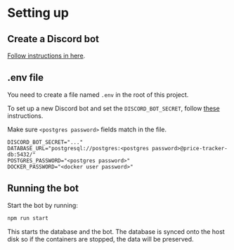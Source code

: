 # Setting up

## Create a Discord bot

[Follow instructions in here](./discord_bot.md).

## .env file

You need to create a file named `.env` in the root of this project.

To set up a new Discord bot and set the `DISCORD_BOT_SECRET`, follow
[these](./discord_bot.md) instructions.

Make sure `<postgres password>` fields match in the file.

```
DISCORD_BOT_SECRET="..."
DATABASE_URL="postgresql://postgres:<postgres password>@price-tracker-db:5432/"
POSTGRES_PASSWORD="<postgres password>"
DOCKER_PASSWORD="<docker user password>"
```

## Running the bot

Start the bot by running:

```bash
npm run start
```

This starts the database and the bot. The database is synced onto the host disk
so if the containers are stopped, the data will be preserved.

